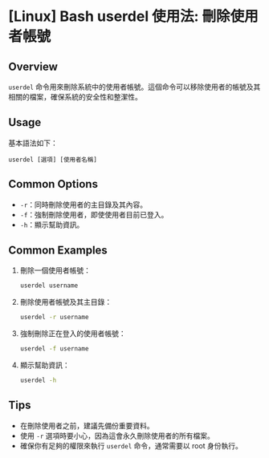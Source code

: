 # [Linux] Bash userdel 使用法: 刪除使用者帳號

## Overview
`userdel` 命令用來刪除系統中的使用者帳號。這個命令可以移除使用者的帳號及其相關的檔案，確保系統的安全性和整潔性。

## Usage
基本語法如下：
```
userdel [選項] [使用者名稱]
```

## Common Options
- `-r`：同時刪除使用者的主目錄及其內容。
- `-f`：強制刪除使用者，即使使用者目前已登入。
- `-h`：顯示幫助資訊。

## Common Examples
1. 刪除一個使用者帳號：
   ```bash
   userdel username
   ```

2. 刪除使用者帳號及其主目錄：
   ```bash
   userdel -r username
   ```

3. 強制刪除正在登入的使用者帳號：
   ```bash
   userdel -f username
   ```

4. 顯示幫助資訊：
   ```bash
   userdel -h
   ```

## Tips
- 在刪除使用者之前，建議先備份重要資料。
- 使用 `-r` 選項時要小心，因為這會永久刪除使用者的所有檔案。
- 確保你有足夠的權限來執行 `userdel` 命令，通常需要以 root 身份執行。